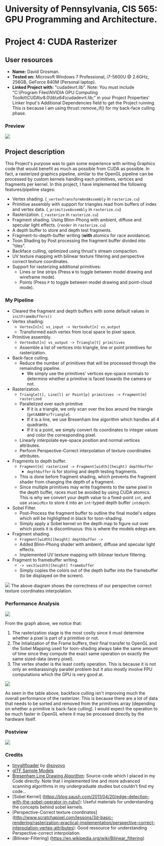 # University of Pennsylvania, CIS 565: GPU Programming and Architecture.
Project 4: CUDA Rasterizer
===============

## User resources
- **Name:** David Grosman.
- **Tested on:** Microsoft Windows 7 Professional, i7-5600U @ 2.6GHz, 256GB, GeForce 840M (Personal laptop).
- **Linked Project with:** "cudadevrt.lib".
Note: You must include "C:\Program Files\NVIDIA GPU Computing Toolkit\CUDA\v8.0\lib\x64\cudadevrt.lib;" in your Project Properties' Linker Input's Additional Dependencies field to get the Project running. This is because I am using thrust::remove_if() for my back-face culling phase.

### Preview
![](renders/DUMP.gif)

## Project description
This Project's purpose was to gain some experience with writing Graphics code that would benefit as much as possible from CUDA as possible. In fact, a rasterized graphics pipeline, similar to the OpenGL pipeline can be processed by custom kernels handling each primitives, vertices and fragments per kernel.
In this project, I have implemented the following features/pipeline stages:

* Vertex shading. (`_vertexTransformAndAssembly` in `rasterize.cu`)
* Primitive assembly with support for triangles read from buffers of index and
  vertex data. (`_primitiveAssembly` in `rasterize.cu`)
* Rasterization. (`_rasterize` in `rasterize.cu`)
* Fragment shading. Using Blinn-Phong with ambient, diffuse and specular light effects. (`render` in `rasterize.cu`)
* A depth buffer to store and depth test fragments.
* Fragment-to-depth-buffer writing (**with** atomics for race avoidance).
* Toon Shading by Post processing the fragment buffer divided into "tiles".
* Backface culling, optimized using thrust's stream compaction.
* UV texture mapping with bilinear texture filtering and perspective correct texture coordinates.
* Support for rasterizing additional primitives:
   * Lines or line strips (Press `W` to toggle between model drawing and wireframe mode).
   * Points (Press `P` to toggle between model drawing and point-cloud mode).

### My Pipeline
* Cleared the fragment and depth buffers with some default values in `initFrameBuffers()`
* Vertex shading:
  * `VertexIn[n] vs_input -> VertexOut[n] vs_output`
  * Transformed each vertex from local space to pixel space.
* Primitive assembly.
  * `VertexOut[n] vs_output -> Triangle[t] primitives`
  * Assemble a list of vertices into triangle, line or point primitives for rasterization.
* Back-face culling.
  * Reduce the number of primitives that will be processed through the remainding pipeline.
    * We simply use the primitives' vertices eye-space normals to determine whether a primitive is faced towards the camera or not.
* Rasterization.
  * `Triangle[t], Line[l] or Point[p] primitives -> Fragment[m] rasterized`
  * Parallelized over each primitive
    * If it is a triangle, we only scan over the box around the triangle (`getAABBForTriangle`).
    * If it is a line, we use Bresenham line algorithm which handles all 4 quadrants.
    * If it is a point, we simply convert its coordinates to integer values and color the corresponding pixel.
  * Linearly interpolate eye-space position and normal vertices attributes. 
  * Perform Perspective-Correct interpolation of texture coordinates attributes.
* Fragments to depth buffer.
  * `Fragment[m] rasterized -> Fragment[width][height] depthbuffer`
    * `depthbuffer` is for storing and depth testing fragments.
  * This is done before fragment shading, which prevents the fragment
    shader from changing the depth of a fragment.
  * Since multiple primitives may write fragments to the same pixel in the depth buffer,
    races must be avoided by using CUDA atomics. This is why we convert your depth value
    to a fixed-point `int`, and use `atomicMin` to store it into an `int`-typed depth
    buffer `intdepth`.
* Sobel Filter.
  * Post-Process the fragment buffer to outline the final model's edges which will be highlighted in black for toon-shading. 
  * Simply apply a Sobel kernel on the depth map to figure out over which pixels it is discontinuous: this is where the models edegs are.
* Fragment shading.
  * `Fragment[width][height] depthbuffer ->`
  * Added Blinn-Phong shader with ambient, diffuse and specular light effects.
  * Implemented UV texture mapping with bilinear texture filtering.
* Fragment to framebuffer writing.
  * `-> vec3[width][height] framebuffer`
  * Simply copies the colors out of the depth buffer into the framebuffer (to be displayed on the screen).
    
![](renders/TextureCoordinates.jpg)
The above diagram shows the correctness of our perspective correct texture coordinates interpolation.

### Performance Analysis
![](renders/PipeStagePerfs.JPG)

From the graph above, we notice that:
  1. The rasterization stage is the most costly since it must determine whether a pixel is part of a primitive or not.
  2. The Intialization of the Frame buffers, their final transfer to OpenGL and the Sobel Mapping used for toon-shading always take the same amount of time since they compute the exact same operation on exactly the same sized-data (every pixel).
  3. The vertex shader is the least costly operation. This is because it is not only an embarassingly parallel problem but it also mostly involve FPU computations which the GPU is very good at.

![](renders/BackFacePerf.JPG)

As seen in the table above, backface culling isn't improving much the overall performance of the rasterizer. This is because there are a lot of data that needs to be sorted and removed from the primitives array (depending on whether a primitive is back-face culling). I would expect the operation to be much faster in OpenGL where it may be processed directly by the hardware itself.

### Postview
![](renders/DUMP2.gif)

### Credits

* [tinygltfloader](https://github.com/syoyo/tinygltfloader) by [@soyoyo](https://github.com/syoyo)
* [glTF Sample Models](https://github.com/KhronosGroup/glTF/blob/master/sampleModels/README.md)
* [Bresenham Line Drawing Algorithm](http://groups.csail.mit.edu/graphics/classes/6.837/F99/grading/asst2/turnin/rdror/Bresenham.java): Source-code which I placed in my Code directly. Note that I implemented line and more advanced scanning algorithms in my undergraduate studies but couldn't find my code...
* [Sobel Kernel] (https://blog.saush.com/2011/04/20/edge-detection-with-the-sobel-operator-in-ruby/): Useful materials for understanding the concepts behind sobel kernels.
* [Perspective-Correct texture coordinates] (http://www.scratchapixel.com/lessons/3d-basic-rendering/rasterization-practical-implementation/perspective-correct-interpolation-vertex-attributes): Good ressource for understanding Perspective-correct interpolation.
* [Bilinear-Filtering] (https://en.wikipedia.org/wiki/Bilinear_filtering)
